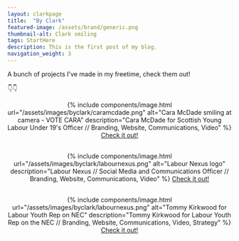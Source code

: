 ```yaml
---
layout: clarkpage
title:  "By Clark"
featured-image: /assets/brand/generic.png
thumbnail-alt: Clark smiling
tags: StartHere
description: This is the first post of my blog.
navigation_weight: 3
---
```


A bunch of projects I've made in my freetime, check them out! 

👇👇

<center>
{% include components/image.html url="/assets/images/byclark/caramcdade.png" alt="Cara McDade smiling at camera - VOTE CARA" description="Cara McDade for Scottish Young Labour Under 19's Officer // Branding, Website, Communications, Video" %}
<a class="btn btn-primary" href="https://caramcdade.com">Check it out!</a>

<div style="margin-bottom: 30px"></div>
{% include components/image.html url="/assets/images/byclark/labournexus.png" alt="Labour Nexus logo" description="Labour Nexus // Social Media and Communications Officer // Branding, Website, Communications, Video" %}
<a class="btn btn-primary" href="https://labournexus.org.uk">Check it out!</a>
<div style="margin-bottom: 30px"></div>
{% include components/image.html url="/assets/images/byclark/labournexus.png" alt="Tommy Kirkwood for Labour Youth Rep on NEC" description="Tommy Kirkwood for Labour Youth Rep on the NEC // Branding, Website, Communications, Video, Strategy" %}
<a class="btn btn-primary" href="https://labournexus.org.uk">Check it out!</a>
</center>